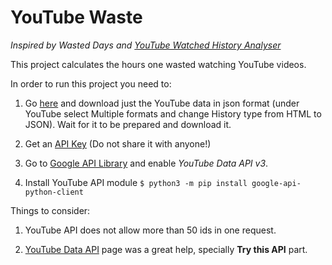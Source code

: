 YouTube Waste
=============
*Inspired by Wasted Days
and
[YouTube Watched History Analyser](https://python-forum.io/Thread-Youtube-Watched-History-Analyzer)*

This project calculates the hours one wasted watching YouTube videos.

In order to run this project you need to:

1. Go [here](https://takeout.google.com/settings/takeout) and download just the YouTube data in json format (under YouTube select Multiple formats and change History type from HTML to JSON). Wait for it to be prepared and download it.

2. Get an [API Key](https://support.google.com/googleapi/answer/6158862) (Do not share it with anyone!)

3. Go to [Google API Library](https://console.developers.google.com/apis/library) and enable *YouTube Data API v3*.

4. Install YouTube API module `$ python3 -m pip install google-api-python-client`

Things to consider:

1. YouTube API does not allow more than 50 ids in one request.

2. [YouTube Data API](https://developers.google.com/youtube/v3/docs/videos/list) page was a great help, specially **Try this API** part.
